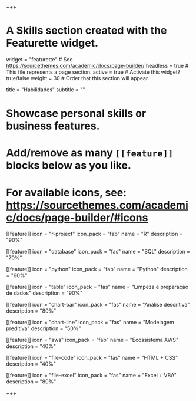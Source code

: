 +++
# A Skills section created with the Featurette widget.
widget = "featurette"  # See https://sourcethemes.com/academic/docs/page-builder/
headless = true  # This file represents a page section.
active = true  # Activate this widget? true/false
weight = 30  # Order that this section will appear.

title = "Habilidades"
subtitle = ""

# Showcase personal skills or business features.
# 
# Add/remove as many `[[feature]]` blocks below as you like.
# 
# For available icons, see: https://sourcethemes.com/academic/docs/page-builder/#icons

[[feature]]
  icon = "r-project"
  icon_pack = "fab"
  name = "R"
  description = "90%"
  
[[feature]]
  icon = "database"
  icon_pack = "fas"
  name = "SQL"
  description = "70%"
  
[[feature]]
  icon = "python"
  icon_pack = "fab"
  name = "Python"
  description = "60%"
  
[[feature]]
  icon = "table"
  icon_pack = "fas"
  name = "Limpeza e preparação de dados"
  description = "90%" 
  
[[feature]]
  icon = "chart-bar"
  icon_pack = "fas"
  name = "Análise descritiva"
  description = "80%" 
  
[[feature]]
  icon = "chart-line"
  icon_pack = "fas"
  name = "Modelagem preditiva"
  description = "50%"
  
[[feature]]
  icon = "aws"
  icon_pack = "fab"
  name = "Ecossistema AWS"
  description = "40%"
  

[[feature]]
  icon = "file-code"
  icon_pack = "fas"
  name = "HTML + CSS"
  description = "40%"
  
[[feature]]
  icon = "file-excel"
  icon_pack = "fas"
  name = "Excel + VBA"
  description = "80%"

+++
